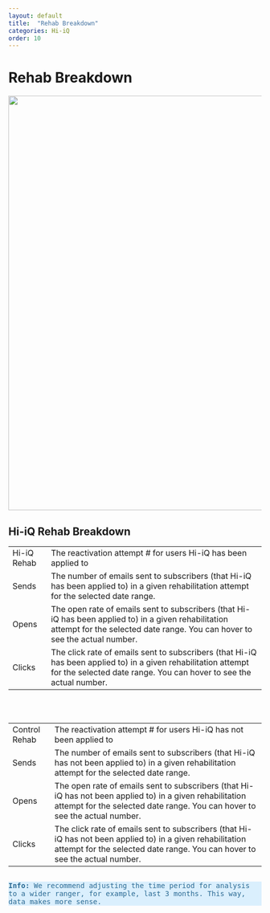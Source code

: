 ```yaml
---
layout: default
title:  "Rehab Breakdown"
categories: Hi-iQ
order: 10
---
```


# Rehab Breakdown

<img src="{{site.baseurl}}/assets/img/rehab-breakdown/rehab_breakdown.png" style="width:826px">

## Hi-iQ Rehab  Breakdown 

<table>
	<tr>
		<td>Hi-iQ Rehab
		</td>
		<td>The reactivation attempt # for users Hi-iQ has been applied to
		</td>
	</tr>
	<tr>
		<td>Sends
		</td>
		<td>The number of emails sent to subscribers (that Hi-iQ has been applied to) in a given rehabilitation attempt for the selected date range.
		</td>
	</tr>
	<tr>
		<td>Opens
		</td>
		<td>The open rate of emails sent to subscribers (that Hi-iQ has been applied to) in a given rehabilitation attempt for the selected date range. You can hover to see the actual number.
		</td>
	</tr>
	<tr>
		<td>Clicks
		</td>
		<td>The click rate of emails sent to subscribers (that Hi-iQ has been applied to) in a given rehabilitation attempt for the selected date range. You can hover to see the actual number.
		</td>
	</tr>
</table>

<br>
<br>
<table>
	<tr>
		<td>Control Rehab
		</td>
		<td>The reactivation attempt # for users Hi-iQ has not been applied to
		</td>
	</tr>
	<tr>
		<td>Sends
		</td>
		<td>The number of emails sent to subscribers (that Hi-iQ has not been applied to) in a given rehabilitation attempt for the selected date range.
		</td>
	</tr>
	<tr>
		<td>Opens
		</td>
		<td>The open rate of emails sent to subscribers (that Hi-iQ has not been applied to) in a given rehabilitation attempt for the selected date range. You can hover to see the actual number.
		</td>
	</tr>
	<tr>
		<td>Clicks
		</td>
		<td>The click rate of emails sent to subscribers (that Hi-iQ has not been applied to) in a given rehabilitation attempt for the selected date range. You can hover to see the actual number.
		</td>
	</tr>
</table>

 
<pre class="highlight" style="background-color: #DAEFFD; color:#2B6A94; white-space:pre-line; display: inline-block">
<strong>Info:</strong> We recommend adjusting the time period for analysis to a wider ranger, for example, last 3 months. This way, data makes more sense.
</pre>